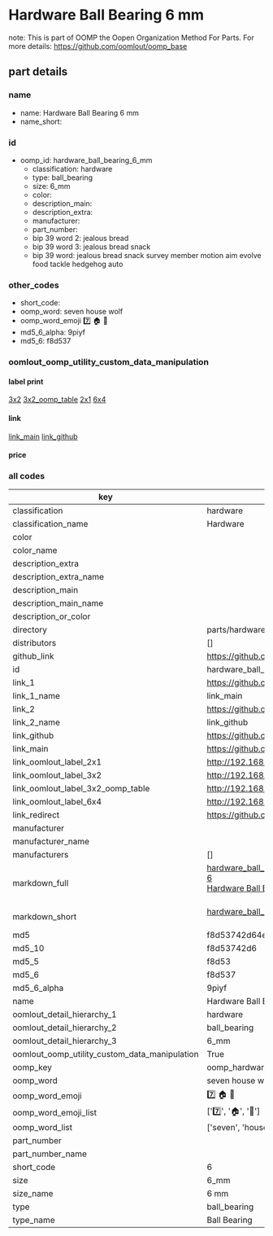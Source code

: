 # Hardware Ball Bearing 6 mm  

note: This is part of OOMP the Oopen Organization Method For Parts. For more details: https://github.com/oomlout/oomp_base

##  part details
  







### name
* name: Hardware Ball Bearing 6 mm
* name_short: 
### id
* oomp_id: hardware_ball_bearing_6_mm
  * classification: hardware
  * type: ball_bearing
  * size: 6_mm
  * color: 
  * description_main: 
  * description_extra: 
  * manufacturer: 
  * part_number: 
  * bip 39 word 2: jealous bread
  * bip 39 word 3: jealous bread snack
  * bip 39 word: jealous bread snack survey member motion aim evolve food tackle hedgehog auto

### other_codes
* short_code: 
* oomp_word: seven house wolf
* oomp_word_emoji :seven: :house: :wolf:
* md5_6_alpha: 9piyf
* md5_6: f8d537






### oomlout_oomp_utility_custom_data_manipulation
#### label print
[3x2](http://192.168.1.245:1112/?label=oomp%209piyf)
[3x2_oomp_table](http://192.168.1.108:1112/?label=oomp%209piyf)
[2x1](http://192.168.1.242:1112/?label=oomp%209piyf)
[6x4](http://192.168.1.55:1112/?label=oomp%209piyf)    

#### link

[link_main](https://github.com/oomlout/oomlout_oomp_version_1_messy/tree/main/parts/hardware_ball_bearing_6_mm) [link_github](https://github.com/oomlout/oomlout_oomp_version_1_messy/tree/main/parts/hardware_ball_bearing_6_mm)                             

#### price







### all codes 
| key | value |  
| --- | --- |  
| classification | hardware |  
| classification_name | Hardware |  
| color |  |  
| color_name |  |  
| description_extra |  |  
| description_extra_name |  |  
| description_main |  |  
| description_main_name |  |  
| description_or_color |   |  
| directory | parts/hardware_ball_bearing_6_mm |  
| distributors | [] |  
| github_link | https://github.com/oomlout/oomlout_oomp_part_src/tree/main/parts/hardware_ball_bearing_6_mm |  
| id | hardware_ball_bearing_6_mm |  
| link_1 | https://github.com/oomlout/oomlout_oomp_version_1_messy/tree/main/parts/hardware_ball_bearing_6_mm |  
| link_1_name | link_main |  
| link_2 | https://github.com/oomlout/oomlout_oomp_version_1_messy/tree/main/parts/hardware_ball_bearing_6_mm |  
| link_2_name | link_github |  
| link_github | https://github.com/oomlout/oomlout_oomp_version_1_messy/tree/main/parts/hardware_ball_bearing_6_mm |  
| link_main | https://github.com/oomlout/oomlout_oomp_version_1_messy/tree/main/parts/hardware_ball_bearing_6_mm |  
| link_oomlout_label_2x1 | http://192.168.1.242:1112/?label=oomp%209piyf |  
| link_oomlout_label_3x2 | http://192.168.1.245:1112/?label=oomp%209piyf |  
| link_oomlout_label_3x2_oomp_table | http://192.168.1.108:1112/?label=oomp%209piyf |  
| link_oomlout_label_6x4 | http://192.168.1.55:1112/?label=oomp%209piyf |  
| link_redirect | https://github.com/oomlout/oomlout_oomp_version_1_messy/tree/main/parts/hardware_ball_bearing_6_mm |  
| manufacturer |  |  
| manufacturer_name |  |  
| manufacturers | [] |  
| markdown_full | [hardware_ball_bearing_6_mm](none)<br>[6](none)<br>[Hardware Ball Bearing 6 Mm](none)<br><br> |  
| markdown_short | [hardware_ball_bearing_6_mm](none)<br><br> |  
| md5 | f8d53742d64e20aa41456dab9a06dbbc |  
| md5_10 | f8d53742d6 |  
| md5_5 | f8d53 |  
| md5_6 | f8d537 |  
| md5_6_alpha | 9piyf |  
| name | Hardware Ball Bearing 6 mm |  
| oomlout_detail_hierarchy_1 | hardware |  
| oomlout_detail_hierarchy_2 | ball_bearing |  
| oomlout_detail_hierarchy_3 | 6_mm |  
| oomlout_oomp_utility_custom_data_manipulation | True |  
| oomp_key | oomp_hardware_ball_bearing_6_mm |  
| oomp_word | seven house wolf |  
| oomp_word_emoji | :seven: :house: :wolf: |  
| oomp_word_emoji_list | [':seven:', ':house:', ':wolf:'] |  
| oomp_word_list | ['seven', 'house', 'wolf'] |  
| part_number |  |  
| part_number_name |  |  
| short_code | 6 |  
| size | 6_mm |  
| size_name | 6 mm |  
| type | ball_bearing |  
| type_name | Ball Bearing |  
